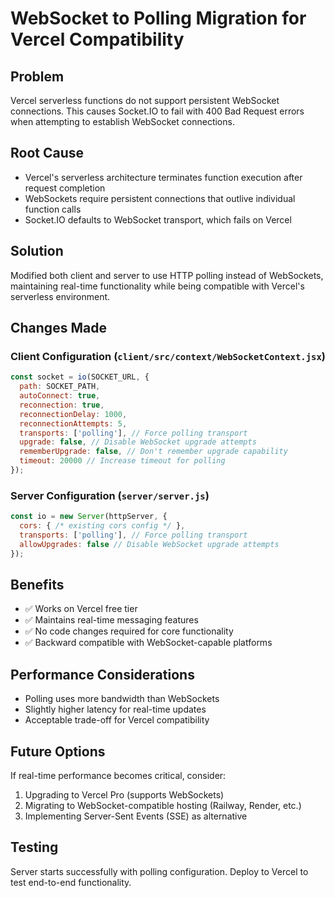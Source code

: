 # WebSocket to Polling Migration for Vercel Compatibility

## Problem
Vercel serverless functions do not support persistent WebSocket connections. This causes Socket.IO to fail with 400 Bad Request errors when attempting to establish WebSocket connections.

## Root Cause
- Vercel's serverless architecture terminates function execution after request completion
- WebSockets require persistent connections that outlive individual function calls
- Socket.IO defaults to WebSocket transport, which fails on Vercel

## Solution
Modified both client and server to use HTTP polling instead of WebSockets, maintaining real-time functionality while being compatible with Vercel's serverless environment.

## Changes Made

### Client Configuration (`client/src/context/WebSocketContext.jsx`)
```javascript
const socket = io(SOCKET_URL, {
  path: SOCKET_PATH,
  autoConnect: true,
  reconnection: true,
  reconnectionDelay: 1000,
  reconnectionAttempts: 5,
  transports: ['polling'], // Force polling transport
  upgrade: false, // Disable WebSocket upgrade attempts
  rememberUpgrade: false, // Don't remember upgrade capability
  timeout: 20000 // Increase timeout for polling
});
```

### Server Configuration (`server/server.js`)
```javascript
const io = new Server(httpServer, {
  cors: { /* existing cors config */ },
  transports: ['polling'], // Force polling transport
  allowUpgrades: false // Disable WebSocket upgrade attempts
});
```

## Benefits
- ✅ Works on Vercel free tier
- ✅ Maintains real-time messaging features
- ✅ No code changes required for core functionality
- ✅ Backward compatible with WebSocket-capable platforms

## Performance Considerations
- Polling uses more bandwidth than WebSockets
- Slightly higher latency for real-time updates
- Acceptable trade-off for Vercel compatibility

## Future Options
If real-time performance becomes critical, consider:
1. Upgrading to Vercel Pro (supports WebSockets)
2. Migrating to WebSocket-compatible hosting (Railway, Render, etc.)
3. Implementing Server-Sent Events (SSE) as alternative

## Testing
Server starts successfully with polling configuration. Deploy to Vercel to test end-to-end functionality.